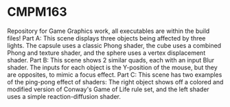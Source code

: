 # CMPM163
Repository for Game Graphics work, all executables are within the build files!
  Part A:
 This scene displays three objects being affected by three lights. The capsule uses a classic Phong shader, the cube uses a combined Phong and texture shader, and the sphere uses a vertex displacement shader.
  Part B:
 This scene shows 2 similar quads, each with an input Blur shader. The inputs for each object is the Y-position of the mouse, but they are opposites, to mimic a focus effect.
  Part C:
 This scene has two examples of the ping-pong effect of shaders: The right object shows off a colored and modified version of Conway's Game of Life rule set, and the left shader uses a simple reaction-diffusion shader.
